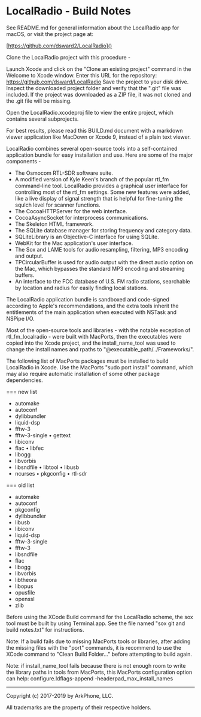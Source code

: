 # LocalRadio - Build Notes

See README.md for general information about the LocalRadio app for macOS, or visit the project page at:

[https://github.com/dsward2/LocalRadio]()

Clone the LocalRadio project with this procedure -

Launch Xcode and click on the "Clone an existing project" command in the Welcome to Xcode window.
Enter this URL for the repository: https://github.com/dsward/LocalRadio
Save the project to your disk drive.
Inspect the downloaded project folder and verify that the ".git" file was included.  If the project was downloaded as a ZIP file, it was not cloned and the .git file will be missing.

Open the LocalRadio.xcodeproj file to view the entire project, which contains several subprojects.

For best results, please read this BUILD.md document with a markdown viewer application like MacDown or Xcode 9, instead of a plain text viewer.

LocalRadio combines several open-source tools into a self-contained application bundle for easy installation and use. Here are some of the major components -

* The Osmocom RTL-SDR software suite.
* A modified version of Kyle Keen's branch of the popular rtl\_fm command-line tool.  LocalRadio provides a graphical user interface for controlling most of the rtl\_fm settings.  Some new features were added, like a live display of signal strength that is helpful for fine-tuning the squlch level for scanner functions.
* The CocoaHTTPServer for the web interface.
* CocoaAsyncSocket for interprocess communications.
* The Skeleton HTML framework.
* The SQLite database manager for storing frequency and category data.
* SQLiteLibrary is an Objective-C interface for using SQLite.
* WebKit for the Mac application's user interface.
* The Sox and LAME tools for audio resampling, filtering, MP3 encoding and output.
* TPCircularBuffer is used for audio output with the direct audio option on the Mac, which bypasses the standard MP3 encoding and streaming buffers.
* An interface to the FCC database of U.S. FM radio stations, searchable by location and radius for easily finding local stations.

The LocalRadio application bundle is sandboxed and code-signed according to Apple's recommendations, and the extra tools inherit the entitlements of the main application when executed with NSTask and NSPipe I/O.  

Most of the open-source tools and libraries - with the notable exception of rtl\_fm\_localradio - were built with MacPorts, then the executables were copied into the Xcode project, and the install\_name\_tool was used to change the install names and rpaths to "@executable_path/../Frameworks/".

The following list of MacPorts packages must be installed to build LocalRadio in Xcode.  Use the MacPorts "sudo port install" command, which may also require automatic installation of some other package dependencies.

=== new list
* automake
* autoconf
* dylibbundler
* liquid-dsp
* fftw-3
* fftw-3-single
• gettext
* libiconv
* flac
• libfec
* libogg
* libvorbis
* libsndfile
• libtool
• libusb
* ncurses
• pkgconfig
• rtl-sdr


=== old list
* automake
* autoconf
* pkgconfig
* dylibbundler
* libusb
* libiconv
* liquid-dsp
* fftw-3-single
* fftw-3
* libsndfile
* flac
* libogg
* libvorbis
* libtheora
* libopus
* opusfile
* openssl
* zlib


Before using the XCode Build command for the LocalRadio scheme, the sox tool must be built by using Terminal.app.  See the file named "sox git and build notes.txt" for instructions.

Note: If a build fails due to missing MacPorts tools or libraries, after adding the missing files with the "port" commands, it is recommend to use the XCode command to "Clean Build Folder..." before attempting to build again.

Note: if install_name_tool fails because there is not enough room to write the library paths in tools from MacPorts, this MacPorts configuration option can help:
configure.ldflags-append -headerpad\_max\_install\_names

<hr>

Copyright (c) 2017-2019 by ArkPhone, LLC.

All trademarks are the property of their respective holders.
